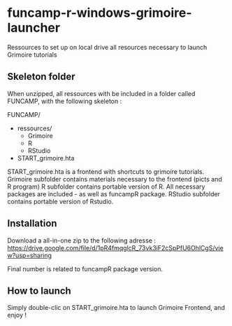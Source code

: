 # funcamp-r-windows-grimoire-launcher

Ressources to set up on local drive all resources necessary to launch Grimoire tutorials

## Skeleton folder

When unzipped, all ressources with be included in a folder called FUNCAMP, with the following skeleton :

FUNCAMP/
- ressources/
    - Grimoire
    - R
    - RStudio
- START_grimoire.hta

START_grimoire.hta is a frontend with shortcuts to grimoire tutorials.
Grimoire subfolder contains materials necessary to the frontend (picts and R program)
R subfolder contains portable version of R. All necessary packages are included - as well as funcampR package.
RStudio subfolder contains portable version of Rstudio.

## Installation

Download a all-in-one zip to the following adresse :
https://drive.google.com/file/d/1pR4fmqglcR_73vk3iF2cSpPfU6OhlCgS/view?usp=sharing

Final number is related to funcampR package version.

## How to launch
Simply double-clic on START_grimoire.hta to launch Grimoire Frontend, and enjoy !



